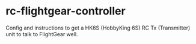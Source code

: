 rc-flightgear-controller
========================

Config and instructions to get a HK6S (HobbyKing 6S) RC Tx (Transmitter) unit to talk to FlightGear well.
